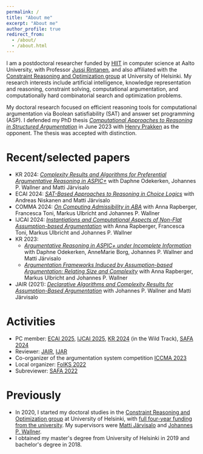 ```yaml
---
permalink: /
title: "About me"
excerpt: "About me"
author_profile: true
redirect_from: 
  - /about/
  - /about.html
---
```


I am a postdoctoral researcher funded by [HIIT](https://www.hiit.fi/) in computer science at Aalto University, with Professor [Jussi Rintanen](https://users.aalto.fi/~rintanj1/), and also affiliated with the [Constraint Reasoning and Optimization group](https://www.helsinki.fi/en/researchgroups/constraint-reasoning-and-optimization) at University of Helsinki.
My research interests include artificial intelligence, knowledge representation and reasoning, constraint solving, computational argumentation, and computationally hard combinatorial search and optimization problems.

My doctoral research focused on efficient reasoning tools for computational argumentation via Boolean satisfiability (SAT) and answer set programming (ASP).
I defended my PhD thesis [_Computational Approaches to Reasoning in Structured Argumentation_](https://hdl.handle.net/10138/358340) in June 2023 with [Henry Prakken](https://webspace.science.uu.nl/~prakk101/) as the opponent. The thesis was accepted with distinction.

Recent/selected papers
======
- KR 2024: [_Complexity Results and Algorithms for Preferential Argumentative Reasoning in ASPIC+_](https://doi.org/10.24963/kr.2024/49) with Daphne Odekerken, Johannes P. Wallner and Matti Järvisalo 
- ECAI 2024: [_SAT-Based Approaches to Reasoning in Choice Logics_](https://doi.org/10.3233/FAIA241001) with Andreas Niskanen and Matti Järvisalo
- COMMA 2024: [_On Computing Admissibility in ABA_](https://ebooks.iospress.nl/volumearticle/69215) with Anna Rapberger, Francesca Toni, Markus Ulbricht and Johannes P. Wallner
- IJCAI 2024: [_Instantiations and Computational Aspects of Non-Flat Assumption-based Argumentation_](https://www.ijcai.org/proceedings/2024/383) with Anna Rapberger, Francesca Toni, Markus Ulbricht and Johannes P. Wallner
- KR 2023:
    - [_Argumentative Reasoning in ASPIC+ under Incomplete Information_](https://proceedings.kr.org/2023/52/) with Daphne Odekerken, AnneMarie Borg, Johannes P. Wallner and Matti Järvisalo
    - [_Argumentation Frameworks Induced by Assumption-based Argumentation: Relating Size and Complexity_](https://proceedings.kr.org/2023/43/) with Anna Rapberger, Markus Ulbricht and Johannes P. Wallner
- JAIR (2021): [_Declarative Algorithms and Complexity Results for Assumption-Based Argumentation_](https://www.jair.org/index.php/jair/article/view/12479) with Johannes P. Wallner and Matti Järvisalo 

Activities
=====
- PC member: [ECAI 2025](https://ecai2025.org/), [IJCAI 2025](https://2025.ijcai.org/), [KR 2024](https://kr.org/KR2024/) (in the Wild Track), [SAFA 2024](https://safa2024.argumentationcompetition.org/)
- Reviewer: [JAIR](https://jair.org), [IJAR](https://www.sciencedirect.com/journal/international-journal-of-approximate-reasoning)
- Co-organizer of the argumentation system competition [ICCMA 2023](https://iccma2023.github.io/)
- Local organizer: [FoIKS 2022](https://foiks2022.github.io/)
- Subreviewer: [SAFA 2022](http://safa2022.argumentationcompetition.org/)

Previously
=====
- In 2020, I started my doctoral studies in the [Constraint Reasoning and Optimization group](https://www.helsinki.fi/en/researchgroups/constraint-reasoning-and-optimization) at University of Helsinki, with [full four-year funding from the university](https://fcai.fi/news/2020/2/28/new-doctoral-students-starting-work-on-multidisciplinary-applications-of-ai). My supervisors were [Matti Järvisalo](https://www.cs.helsinki.fi/u/mjarvisa/) and [Johannes P. Wallner](https://wallner.ist.tugraz.at/).
- I obtained my master's degree from University of Helsinki in 2019 and bachelor's degree in 2018.



